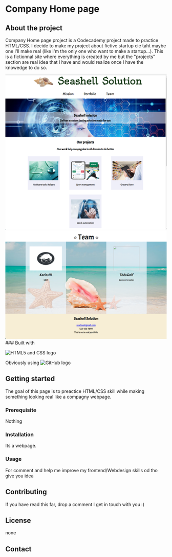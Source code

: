 # Company Home page

## About the project

Company Home page project is a Codecademy project made to practice HTML/CSS. I decide to make my project about fictive startup cie taht maybe one I'll make real (like I'm the only one who want to make a startup...).
This is a fictionnal site where everything is created by me but the "projects" section are real idea that I have and would realize once I have the knowedge to do so.

<img src=https://github.com/KarlosIII/Compagny-Home-Page/blob/main/Screenshot%202.png />
<img src=https://github.com/KarlosIII/Compagny-Home-Page/blob/main/Screenshot%201.png />
### Built with

![HTML5 and CSS logo](https://i0.wp.com/css-tricks.com/wp-content/uploads/2021/01/html5-css3.jpg?resize=498%2C249&ssl=1)

Obviously using
![GitHub logo](https://1000logos.net/wp-content/uploads/2018/11/GitHub-logo.jpg)

## Getting started

The goal of this page is to preactice HTML/CSS skill while making something looking real like a compagny webpage.

### Prerequisite

Nothing

### Installation

Its a webpage.

### Usage

For comment and help me improve my frontend/Webdesign skills od tho give you idea

## Contributing

If you have read this far, drop a comment I get in touch with you :)

## License

none

## Contact

